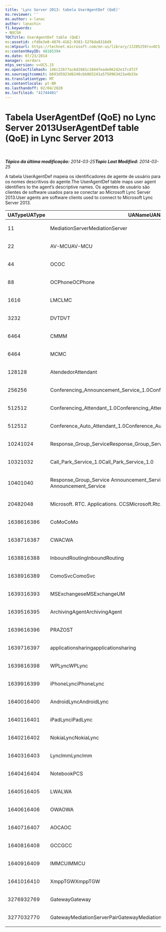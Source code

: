 ```yaml
---
title: 'Lync Server 2013: tabela UserAgentDef (QoE)'
ms.reviewer: ''
ms.author: v-lanac
author: lanachin
f1.keywords:
- NOCSH
TOCTitle: UserAgentDef table (QoE)
ms:assetid: cfd8e3e0-4076-4162-9381-5276da8316d9
ms:mtpsurl: https://technet.microsoft.com/en-us/library/JJ205259(v=OCS.15)
ms:contentKeyID: 48185394
ms.date: 07/23/2014
manager: serdars
mtps_version: v=OCS.15
ms.openlocfilehash: 146c22b77ac6d2681c1844feade86242e1fcd72f
ms.sourcegitcommit: b693d5923d6240cbb865241a5750963423a4b33e
ms.translationtype: MT
ms.contentlocale: pt-BR
ms.lasthandoff: 02/04/2020
ms.locfileid: "41744401"
---
```

<div data-xmlns="http://www.w3.org/1999/xhtml">

<div class="topic" data-xmlns="http://www.w3.org/1999/xhtml" data-msxsl="urn:schemas-microsoft-com:xslt" data-cs="http://msdn.microsoft.com/en-us/">

<div data-asp="http://msdn2.microsoft.com/asp">

# <a name="useragentdef-table-qoe-in-lync-server-2013"></a><span data-ttu-id="2da9c-102">Tabela UserAgentDef (QoE) no Lync Server 2013</span><span class="sxs-lookup"><span data-stu-id="2da9c-102">UserAgentDef table (QoE) in Lync Server 2013</span></span>

</div>

<div id="mainSection">

<div id="mainBody">

<span> </span>

<span data-ttu-id="2da9c-103">_**Tópico da última modificação:** 2014-03-25_</span><span class="sxs-lookup"><span data-stu-id="2da9c-103">_**Topic Last Modified:** 2014-03-25_</span></span>

<span data-ttu-id="2da9c-104">A tabela UserAgentDef mapeia os identificadores de agente de usuário para os nomes descritivos do agente.</span><span class="sxs-lookup"><span data-stu-id="2da9c-104">The UserAgentDef table maps user agent identifiers to the agent’s descriptive names.</span></span> <span data-ttu-id="2da9c-105">Os agentes de usuário são clientes de software usados para se conectar ao Microsoft Lync Server 2013.</span><span class="sxs-lookup"><span data-stu-id="2da9c-105">User agents are software clients used to connect to Microsoft Lync Server 2013.</span></span>


<table>
<colgroup>
<col style="width: 33%" />
<col style="width: 33%" />
<col style="width: 33%" />
</colgroup>
<thead>
<tr class="header">
<th><span data-ttu-id="2da9c-106">UAType</span><span class="sxs-lookup"><span data-stu-id="2da9c-106">UAType</span></span></th>
<th><span data-ttu-id="2da9c-107">UAName</span><span class="sxs-lookup"><span data-stu-id="2da9c-107">UAName</span></span></th>
<th><span data-ttu-id="2da9c-108">UACategory</span><span class="sxs-lookup"><span data-stu-id="2da9c-108">UACategory</span></span></th>
</tr>
</thead>
<tbody>
<tr class="odd">
<td><p><span data-ttu-id="2da9c-109">1</span><span class="sxs-lookup"><span data-stu-id="2da9c-109">1</span></span></p></td>
<td><p><span data-ttu-id="2da9c-110">MediationServer</span><span class="sxs-lookup"><span data-stu-id="2da9c-110">MediationServer</span></span></p></td>
<td><p><span data-ttu-id="2da9c-111">MediationServer</span><span class="sxs-lookup"><span data-stu-id="2da9c-111">MediationServer</span></span></p></td>
</tr>
<tr class="even">
<td><p><span data-ttu-id="2da9c-112">2</span><span class="sxs-lookup"><span data-stu-id="2da9c-112">2</span></span></p></td>
<td><p><span data-ttu-id="2da9c-113">AV-MCU</span><span class="sxs-lookup"><span data-stu-id="2da9c-113">AV-MCU</span></span></p></td>
<td><p><span data-ttu-id="2da9c-114">AV-MCU</span><span class="sxs-lookup"><span data-stu-id="2da9c-114">AV-MCU</span></span></p></td>
</tr>
<tr class="odd">
<td><p><span data-ttu-id="2da9c-115">4</span><span class="sxs-lookup"><span data-stu-id="2da9c-115">4</span></span></p></td>
<td><p><span data-ttu-id="2da9c-116">OC</span><span class="sxs-lookup"><span data-stu-id="2da9c-116">OC</span></span></p></td>
<td><p><span data-ttu-id="2da9c-117">OC</span><span class="sxs-lookup"><span data-stu-id="2da9c-117">OC</span></span></p></td>
</tr>
<tr class="even">
<td><p><span data-ttu-id="2da9c-118">8</span><span class="sxs-lookup"><span data-stu-id="2da9c-118">8</span></span></p></td>
<td><p><span data-ttu-id="2da9c-119">OCPhone</span><span class="sxs-lookup"><span data-stu-id="2da9c-119">OCPhone</span></span></p></td>
<td><p><span data-ttu-id="2da9c-120">OCPhone</span><span class="sxs-lookup"><span data-stu-id="2da9c-120">OCPhone</span></span></p></td>
</tr>
<tr class="odd">
<td><p><span data-ttu-id="2da9c-121">16</span><span class="sxs-lookup"><span data-stu-id="2da9c-121">16</span></span></p></td>
<td><p><span data-ttu-id="2da9c-122">LMC</span><span class="sxs-lookup"><span data-stu-id="2da9c-122">LMC</span></span></p></td>
<td><p><span data-ttu-id="2da9c-123">LMC</span><span class="sxs-lookup"><span data-stu-id="2da9c-123">LMC</span></span></p></td>
</tr>
<tr class="even">
<td><p><span data-ttu-id="2da9c-124">32</span><span class="sxs-lookup"><span data-stu-id="2da9c-124">32</span></span></p></td>
<td><p><span data-ttu-id="2da9c-125">DVT</span><span class="sxs-lookup"><span data-stu-id="2da9c-125">DVT</span></span></p></td>
<td><p><span data-ttu-id="2da9c-126">DVT</span><span class="sxs-lookup"><span data-stu-id="2da9c-126">DVT</span></span></p></td>
</tr>
<tr class="odd">
<td><p><span data-ttu-id="2da9c-127">64</span><span class="sxs-lookup"><span data-stu-id="2da9c-127">64</span></span></p></td>
<td><p><span data-ttu-id="2da9c-128">CM</span><span class="sxs-lookup"><span data-stu-id="2da9c-128">MM</span></span></p></td>
<td><p><span data-ttu-id="2da9c-129">CM</span><span class="sxs-lookup"><span data-stu-id="2da9c-129">MM</span></span></p></td>
</tr>
<tr class="even">
<td><p><span data-ttu-id="2da9c-130">64</span><span class="sxs-lookup"><span data-stu-id="2da9c-130">64</span></span></p></td>
<td><p><span data-ttu-id="2da9c-131">MC</span><span class="sxs-lookup"><span data-stu-id="2da9c-131">MC</span></span></p></td>
<td><p><span data-ttu-id="2da9c-132">CM</span><span class="sxs-lookup"><span data-stu-id="2da9c-132">MM</span></span></p></td>
</tr>
<tr class="odd">
<td><p><span data-ttu-id="2da9c-133">128</span><span class="sxs-lookup"><span data-stu-id="2da9c-133">128</span></span></p></td>
<td><p><span data-ttu-id="2da9c-134">Atendedor</span><span class="sxs-lookup"><span data-stu-id="2da9c-134">Attendant</span></span></p></td>
<td><p><span data-ttu-id="2da9c-135">Atendedor</span><span class="sxs-lookup"><span data-stu-id="2da9c-135">Attendant</span></span></p></td>
</tr>
<tr class="even">
<td><p><span data-ttu-id="2da9c-136">256</span><span class="sxs-lookup"><span data-stu-id="2da9c-136">256</span></span></p></td>
<td><p><span data-ttu-id="2da9c-137">Conferencing_Announcement_Service_1.0</span><span class="sxs-lookup"><span data-stu-id="2da9c-137">Conferencing_Announcement_Service_1.0</span></span></p></td>
<td><p><span data-ttu-id="2da9c-138">CERTIFICAÇÃO</span><span class="sxs-lookup"><span data-stu-id="2da9c-138">CAS</span></span></p></td>
</tr>
<tr class="odd">
<td><p><span data-ttu-id="2da9c-139">512</span><span class="sxs-lookup"><span data-stu-id="2da9c-139">512</span></span></p></td>
<td><p><span data-ttu-id="2da9c-140">Conferencing_Attendant_1.0</span><span class="sxs-lookup"><span data-stu-id="2da9c-140">Conferencing_Attendant_1.0</span></span></p></td>
<td><p><span data-ttu-id="2da9c-141">CAA</span><span class="sxs-lookup"><span data-stu-id="2da9c-141">CAA</span></span></p></td>
</tr>
<tr class="even">
<td><p><span data-ttu-id="2da9c-142">512</span><span class="sxs-lookup"><span data-stu-id="2da9c-142">512</span></span></p></td>
<td><p><span data-ttu-id="2da9c-143">Conference_Auto_Attendant_1.0</span><span class="sxs-lookup"><span data-stu-id="2da9c-143">Conference_Auto_Attendant_1.0</span></span></p></td>
<td><p><span data-ttu-id="2da9c-144">CAA</span><span class="sxs-lookup"><span data-stu-id="2da9c-144">CAA</span></span></p></td>
</tr>
<tr class="odd">
<td><p><span data-ttu-id="2da9c-145">1024</span><span class="sxs-lookup"><span data-stu-id="2da9c-145">1024</span></span></p></td>
<td><p><span data-ttu-id="2da9c-146">Response_Group_Service</span><span class="sxs-lookup"><span data-stu-id="2da9c-146">Response_Group_Service</span></span></p></td>
<td><p><span data-ttu-id="2da9c-147">RGS</span><span class="sxs-lookup"><span data-stu-id="2da9c-147">RGS</span></span></p></td>
</tr>
<tr class="even">
<td><p><span data-ttu-id="2da9c-148">1032</span><span class="sxs-lookup"><span data-stu-id="2da9c-148">1032</span></span></p></td>
<td><p><span data-ttu-id="2da9c-149">Call_Park_Service_1.0</span><span class="sxs-lookup"><span data-stu-id="2da9c-149">Call_Park_Service_1.0</span></span></p></td>
<td><p><span data-ttu-id="2da9c-150">CPS</span><span class="sxs-lookup"><span data-stu-id="2da9c-150">CPS</span></span></p></td>
</tr>
<tr class="odd">
<td><p><span data-ttu-id="2da9c-151">1040</span><span class="sxs-lookup"><span data-stu-id="2da9c-151">1040</span></span></p></td>
<td><p><span data-ttu-id="2da9c-152">Response_Group_Service Announcement_Service</span><span class="sxs-lookup"><span data-stu-id="2da9c-152">Response_Group_Service Announcement_Service</span></span></p></td>
<td><p><span data-ttu-id="2da9c-153">COMO</span><span class="sxs-lookup"><span data-stu-id="2da9c-153">AS</span></span></p></td>
</tr>
<tr class="even">
<td><p><span data-ttu-id="2da9c-154">2048</span><span class="sxs-lookup"><span data-stu-id="2da9c-154">2048</span></span></p></td>
<td><p><span data-ttu-id="2da9c-155">Microsoft. RTC. Applications. CCS</span><span class="sxs-lookup"><span data-stu-id="2da9c-155">Microsoft.Rtc.Applications.Ccs</span></span></p></td>
<td><p><span data-ttu-id="2da9c-156">CCS</span><span class="sxs-lookup"><span data-stu-id="2da9c-156">CCS</span></span></p></td>
</tr>
<tr class="odd">
<td><p><span data-ttu-id="2da9c-157">16386</span><span class="sxs-lookup"><span data-stu-id="2da9c-157">16386</span></span></p></td>
<td><p><span data-ttu-id="2da9c-158">CoMo</span><span class="sxs-lookup"><span data-stu-id="2da9c-158">CoMo</span></span></p></td>
<td><p><span data-ttu-id="2da9c-159">CoMo</span><span class="sxs-lookup"><span data-stu-id="2da9c-159">CoMo</span></span></p></td>
</tr>
<tr class="even">
<td><p><span data-ttu-id="2da9c-160">16387</span><span class="sxs-lookup"><span data-stu-id="2da9c-160">16387</span></span></p></td>
<td><p><span data-ttu-id="2da9c-161">CWA</span><span class="sxs-lookup"><span data-stu-id="2da9c-161">CWA</span></span></p></td>
<td><p><span data-ttu-id="2da9c-162">CWA</span><span class="sxs-lookup"><span data-stu-id="2da9c-162">CWA</span></span></p></td>
</tr>
<tr class="odd">
<td><p><span data-ttu-id="2da9c-163">16388</span><span class="sxs-lookup"><span data-stu-id="2da9c-163">16388</span></span></p></td>
<td><p><span data-ttu-id="2da9c-164">InboundRouting</span><span class="sxs-lookup"><span data-stu-id="2da9c-164">InboundRouting</span></span></p></td>
<td><p><span data-ttu-id="2da9c-165">InboundRouting</span><span class="sxs-lookup"><span data-stu-id="2da9c-165">InboundRouting</span></span></p></td>
</tr>
<tr class="even">
<td><p><span data-ttu-id="2da9c-166">16389</span><span class="sxs-lookup"><span data-stu-id="2da9c-166">16389</span></span></p></td>
<td><p><span data-ttu-id="2da9c-167">ComoSvc</span><span class="sxs-lookup"><span data-stu-id="2da9c-167">ComoSvc</span></span></p></td>
<td><p><span data-ttu-id="2da9c-168">ComoSvc</span><span class="sxs-lookup"><span data-stu-id="2da9c-168">ComoSvc</span></span></p></td>
</tr>
<tr class="odd">
<td><p><span data-ttu-id="2da9c-169">16393</span><span class="sxs-lookup"><span data-stu-id="2da9c-169">16393</span></span></p></td>
<td><p><span data-ttu-id="2da9c-170">MSExchangese</span><span class="sxs-lookup"><span data-stu-id="2da9c-170">MSExchangeUM</span></span></p></td>
<td><p><span data-ttu-id="2da9c-171">ExUM</span><span class="sxs-lookup"><span data-stu-id="2da9c-171">ExUM</span></span></p></td>
</tr>
<tr class="even">
<td><p><span data-ttu-id="2da9c-172">16395</span><span class="sxs-lookup"><span data-stu-id="2da9c-172">16395</span></span></p></td>
<td><p><span data-ttu-id="2da9c-173">ArchivingAgent</span><span class="sxs-lookup"><span data-stu-id="2da9c-173">ArchivingAgent</span></span></p></td>
<td><p><span data-ttu-id="2da9c-174">ARCHAGENT</span><span class="sxs-lookup"><span data-stu-id="2da9c-174">ARCHAGENT</span></span></p></td>
</tr>
<tr class="odd">
<td><p><span data-ttu-id="2da9c-175">16396</span><span class="sxs-lookup"><span data-stu-id="2da9c-175">16396</span></span></p></td>
<td><p><span data-ttu-id="2da9c-176">PRAZO</span><span class="sxs-lookup"><span data-stu-id="2da9c-176">ST</span></span></p></td>
<td><p><span data-ttu-id="2da9c-177">PRAZO</span><span class="sxs-lookup"><span data-stu-id="2da9c-177">ST</span></span></p></td>
</tr>
<tr class="even">
<td><p><span data-ttu-id="2da9c-178">16397</span><span class="sxs-lookup"><span data-stu-id="2da9c-178">16397</span></span></p></td>
<td><p><span data-ttu-id="2da9c-179">applicationsharing</span><span class="sxs-lookup"><span data-stu-id="2da9c-179">applicationsharing</span></span></p></td>
<td><p><span data-ttu-id="2da9c-180">ASMCU</span><span class="sxs-lookup"><span data-stu-id="2da9c-180">ASMCU</span></span></p></td>
</tr>
<tr class="odd">
<td><p><span data-ttu-id="2da9c-181">16398</span><span class="sxs-lookup"><span data-stu-id="2da9c-181">16398</span></span></p></td>
<td><p><span data-ttu-id="2da9c-182">WPLync</span><span class="sxs-lookup"><span data-stu-id="2da9c-182">WPLync</span></span></p></td>
<td><p><span data-ttu-id="2da9c-183">WPLync</span><span class="sxs-lookup"><span data-stu-id="2da9c-183">WPLync</span></span></p></td>
</tr>
<tr class="even">
<td><p><span data-ttu-id="2da9c-184">16399</span><span class="sxs-lookup"><span data-stu-id="2da9c-184">16399</span></span></p></td>
<td><p><span data-ttu-id="2da9c-185">iPhoneLync</span><span class="sxs-lookup"><span data-stu-id="2da9c-185">iPhoneLync</span></span></p></td>
<td><p><span data-ttu-id="2da9c-186">iPhoneLync</span><span class="sxs-lookup"><span data-stu-id="2da9c-186">iPhoneLync</span></span></p></td>
</tr>
<tr class="odd">
<td><p><span data-ttu-id="2da9c-187">16400</span><span class="sxs-lookup"><span data-stu-id="2da9c-187">16400</span></span></p></td>
<td><p><span data-ttu-id="2da9c-188">AndroidLync</span><span class="sxs-lookup"><span data-stu-id="2da9c-188">AndroidLync</span></span></p></td>
<td><p><span data-ttu-id="2da9c-189">AndroidLync</span><span class="sxs-lookup"><span data-stu-id="2da9c-189">AndroidLync</span></span></p></td>
</tr>
<tr class="even">
<td><p><span data-ttu-id="2da9c-190">16401</span><span class="sxs-lookup"><span data-stu-id="2da9c-190">16401</span></span></p></td>
<td><p><span data-ttu-id="2da9c-191">iPadLync</span><span class="sxs-lookup"><span data-stu-id="2da9c-191">iPadLync</span></span></p></td>
<td><p><span data-ttu-id="2da9c-192">iPadLync</span><span class="sxs-lookup"><span data-stu-id="2da9c-192">iPadLync</span></span></p></td>
</tr>
<tr class="odd">
<td><p><span data-ttu-id="2da9c-193">16402</span><span class="sxs-lookup"><span data-stu-id="2da9c-193">16402</span></span></p></td>
<td><p><span data-ttu-id="2da9c-194">NokiaLync</span><span class="sxs-lookup"><span data-stu-id="2da9c-194">NokiaLync</span></span></p></td>
<td><p><span data-ttu-id="2da9c-195">NokiaLync</span><span class="sxs-lookup"><span data-stu-id="2da9c-195">NokiaLync</span></span></p></td>
</tr>
<tr class="even">
<td><p><span data-ttu-id="2da9c-196">16403</span><span class="sxs-lookup"><span data-stu-id="2da9c-196">16403</span></span></p></td>
<td><p><span data-ttu-id="2da9c-197">LyncImm</span><span class="sxs-lookup"><span data-stu-id="2da9c-197">LyncImm</span></span></p></td>
<td><p><span data-ttu-id="2da9c-198">LyncImm</span><span class="sxs-lookup"><span data-stu-id="2da9c-198">LyncImm</span></span></p></td>
</tr>
<tr class="odd">
<td><p><span data-ttu-id="2da9c-199">16404</span><span class="sxs-lookup"><span data-stu-id="2da9c-199">16404</span></span></p></td>
<td><p><span data-ttu-id="2da9c-200">Notebook</span><span class="sxs-lookup"><span data-stu-id="2da9c-200">PCS</span></span></p></td>
<td><p><span data-ttu-id="2da9c-201">Notebook</span><span class="sxs-lookup"><span data-stu-id="2da9c-201">PCS</span></span></p></td>
</tr>
<tr class="even">
<td><p><span data-ttu-id="2da9c-202">16405</span><span class="sxs-lookup"><span data-stu-id="2da9c-202">16405</span></span></p></td>
<td><p><span data-ttu-id="2da9c-203">LWA</span><span class="sxs-lookup"><span data-stu-id="2da9c-203">LWA</span></span></p></td>
<td><p><span data-ttu-id="2da9c-204">LWA</span><span class="sxs-lookup"><span data-stu-id="2da9c-204">LWA</span></span></p></td>
</tr>
<tr class="odd">
<td><p><span data-ttu-id="2da9c-205">16406</span><span class="sxs-lookup"><span data-stu-id="2da9c-205">16406</span></span></p></td>
<td><p><span data-ttu-id="2da9c-206">OWA</span><span class="sxs-lookup"><span data-stu-id="2da9c-206">OWA</span></span></p></td>
<td><p><span data-ttu-id="2da9c-207">OWA</span><span class="sxs-lookup"><span data-stu-id="2da9c-207">OWA</span></span></p></td>
</tr>
<tr class="even">
<td><p><span data-ttu-id="2da9c-208">16407</span><span class="sxs-lookup"><span data-stu-id="2da9c-208">16407</span></span></p></td>
<td><p><span data-ttu-id="2da9c-209">AOC</span><span class="sxs-lookup"><span data-stu-id="2da9c-209">AOC</span></span></p></td>
<td><p><span data-ttu-id="2da9c-210">AOC</span><span class="sxs-lookup"><span data-stu-id="2da9c-210">AOC</span></span></p></td>
</tr>
<tr class="odd">
<td><p><span data-ttu-id="2da9c-211">16408</span><span class="sxs-lookup"><span data-stu-id="2da9c-211">16408</span></span></p></td>
<td><p><span data-ttu-id="2da9c-212">GCC</span><span class="sxs-lookup"><span data-stu-id="2da9c-212">GCC</span></span></p></td>
<td><p><span data-ttu-id="2da9c-213">GCC</span><span class="sxs-lookup"><span data-stu-id="2da9c-213">GCC</span></span></p></td>
</tr>
<tr class="even">
<td><p><span data-ttu-id="2da9c-214">16409</span><span class="sxs-lookup"><span data-stu-id="2da9c-214">16409</span></span></p></td>
<td><p><span data-ttu-id="2da9c-215">IMMCU</span><span class="sxs-lookup"><span data-stu-id="2da9c-215">IMMCU</span></span></p></td>
<td><p><span data-ttu-id="2da9c-216">IMMCU</span><span class="sxs-lookup"><span data-stu-id="2da9c-216">IMMCU</span></span></p></td>
</tr>
<tr class="odd">
<td><p><span data-ttu-id="2da9c-217">16410</span><span class="sxs-lookup"><span data-stu-id="2da9c-217">16410</span></span></p></td>
<td><p><span data-ttu-id="2da9c-218">XmppTGW</span><span class="sxs-lookup"><span data-stu-id="2da9c-218">XmppTGW</span></span></p></td>
<td><p><span data-ttu-id="2da9c-219">XmppGateway</span><span class="sxs-lookup"><span data-stu-id="2da9c-219">XmppGateway</span></span></p></td>
</tr>
<tr class="even">
<td><p><span data-ttu-id="2da9c-220">32769</span><span class="sxs-lookup"><span data-stu-id="2da9c-220">32769</span></span></p></td>
<td><p><span data-ttu-id="2da9c-221">Gateway</span><span class="sxs-lookup"><span data-stu-id="2da9c-221">Gateway</span></span></p></td>
<td><p><span data-ttu-id="2da9c-222">Gateway</span><span class="sxs-lookup"><span data-stu-id="2da9c-222">Gateway</span></span></p></td>
</tr>
<tr class="odd">
<td><p><span data-ttu-id="2da9c-223">32770</span><span class="sxs-lookup"><span data-stu-id="2da9c-223">32770</span></span></p></td>
<td><p><span data-ttu-id="2da9c-224">GatewayMediationServerPair</span><span class="sxs-lookup"><span data-stu-id="2da9c-224">GatewayMediationServerPair</span></span></p></td>
<td><p><span data-ttu-id="2da9c-225">GatewayMediationServerPair</span><span class="sxs-lookup"><span data-stu-id="2da9c-225">GatewayMediationServerPair</span></span></p></td>
</tr>
</tbody>
</table>


</div>

<span> </span>

</div>

</div>

</div>

